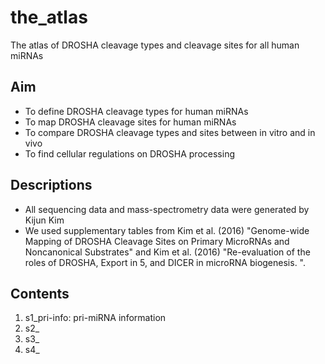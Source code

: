 # the_atlas
The atlas of DROSHA cleavage types and cleavage sites for all human miRNAs

## Aim
- To define DROSHA cleavage types for human miRNAs
- To map DROSHA cleavage sites for human miRNAs
- To compare DROSHA cleavage types and sites between in vitro and in vivo
- To find cellular regulations on DROSHA processing

## Descriptions
- All sequencing data and mass-spectrometry data were generated by Kijun Kim
- We used supplementary tables from Kim et al. (2016) "Genome-wide Mapping of DROSHA Cleavage Sites on Primary MicroRNAs and Noncanonical Substrates" and Kim et al. (2016) "Re-evaluation of the roles of DROSHA, Export in 5, and DICER in microRNA biogenesis.
".

## Contents
1. s1_pri-info: pri-miRNA information
2. s2_
3. s3_
4. s4_
